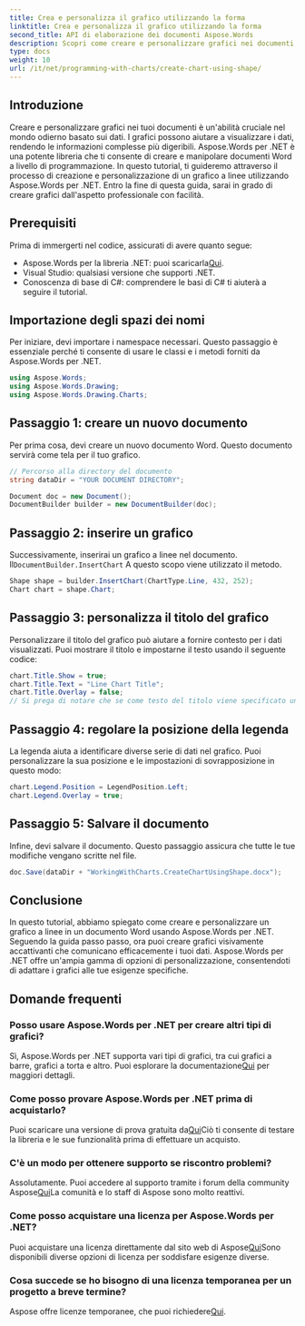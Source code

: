 ```yaml
---
title: Crea e personalizza il grafico utilizzando la forma
linktitle: Crea e personalizza il grafico utilizzando la forma
second_title: API di elaborazione dei documenti Aspose.Words
description: Scopri come creare e personalizzare grafici nei documenti Word usando Aspose.Words per .NET con questa guida passo-passo. Perfetta per la visualizzazione dei dati.
type: docs
weight: 10
url: /it/net/programming-with-charts/create-chart-using-shape/
---
```

## Introduzione

Creare e personalizzare grafici nei tuoi documenti è un'abilità cruciale nel mondo odierno basato sui dati. I grafici possono aiutare a visualizzare i dati, rendendo le informazioni complesse più digeribili. Aspose.Words per .NET è una potente libreria che ti consente di creare e manipolare documenti Word a livello di programmazione. In questo tutorial, ti guideremo attraverso il processo di creazione e personalizzazione di un grafico a linee utilizzando Aspose.Words per .NET. Entro la fine di questa guida, sarai in grado di creare grafici dall'aspetto professionale con facilità.

## Prerequisiti

Prima di immergerti nel codice, assicurati di avere quanto segue:

-  Aspose.Words per la libreria .NET: puoi scaricarla[Qui](https://releases.aspose.com/words/net/).
- Visual Studio: qualsiasi versione che supporti .NET.
- Conoscenza di base di C#: comprendere le basi di C# ti aiuterà a seguire il tutorial.

## Importazione degli spazi dei nomi

Per iniziare, devi importare i namespace necessari. Questo passaggio è essenziale perché ti consente di usare le classi e i metodi forniti da Aspose.Words per .NET.

```csharp
using Aspose.Words;
using Aspose.Words.Drawing;
using Aspose.Words.Drawing.Charts;
```

## Passaggio 1: creare un nuovo documento

Per prima cosa, devi creare un nuovo documento Word. Questo documento servirà come tela per il tuo grafico.

```csharp
// Percorso alla directory del documento
string dataDir = "YOUR DOCUMENT DIRECTORY";

Document doc = new Document();
DocumentBuilder builder = new DocumentBuilder(doc);
```

## Passaggio 2: inserire un grafico

 Successivamente, inserirai un grafico a linee nel documento. Il`DocumentBuilder.InsertChart` A questo scopo viene utilizzato il metodo.

```csharp
Shape shape = builder.InsertChart(ChartType.Line, 432, 252);
Chart chart = shape.Chart;
```

## Passaggio 3: personalizza il titolo del grafico

Personalizzare il titolo del grafico può aiutare a fornire contesto per i dati visualizzati. Puoi mostrare il titolo e impostarne il testo usando il seguente codice:

```csharp
chart.Title.Show = true;
chart.Title.Text = "Line Chart Title";
chart.Title.Overlay = false;
// Si prega di notare che se come testo del titolo viene specificato un valore nullo o vuoto, verrà visualizzato il titolo generato automaticamente.
```

## Passaggio 4: regolare la posizione della legenda

La legenda aiuta a identificare diverse serie di dati nel grafico. Puoi personalizzare la sua posizione e le impostazioni di sovrapposizione in questo modo:

```csharp
chart.Legend.Position = LegendPosition.Left;
chart.Legend.Overlay = true;
```

## Passaggio 5: Salvare il documento

Infine, devi salvare il documento. Questo passaggio assicura che tutte le tue modifiche vengano scritte nel file.

```csharp
doc.Save(dataDir + "WorkingWithCharts.CreateChartUsingShape.docx");
```

## Conclusione

In questo tutorial, abbiamo spiegato come creare e personalizzare un grafico a linee in un documento Word usando Aspose.Words per .NET. Seguendo la guida passo passo, ora puoi creare grafici visivamente accattivanti che comunicano efficacemente i tuoi dati. Aspose.Words per .NET offre un'ampia gamma di opzioni di personalizzazione, consentendoti di adattare i grafici alle tue esigenze specifiche.

## Domande frequenti

### Posso usare Aspose.Words per .NET per creare altri tipi di grafici?

 Sì, Aspose.Words per .NET supporta vari tipi di grafici, tra cui grafici a barre, grafici a torta e altro. Puoi esplorare la documentazione[Qui](https://reference.aspose.com/words/net/) per maggiori dettagli.

### Come posso provare Aspose.Words per .NET prima di acquistarlo?

 Puoi scaricare una versione di prova gratuita da[Qui](https://releases.aspose.com/)Ciò ti consente di testare la libreria e le sue funzionalità prima di effettuare un acquisto.

### C'è un modo per ottenere supporto se riscontro problemi?

 Assolutamente. Puoi accedere al supporto tramite i forum della community Aspose[Qui](https://forum.aspose.com/c/words/8)La comunità e lo staff di Aspose sono molto reattivi.

### Come posso acquistare una licenza per Aspose.Words per .NET?

 Puoi acquistare una licenza direttamente dal sito web di Aspose[Qui](https://purchase.aspose.com/buy)Sono disponibili diverse opzioni di licenza per soddisfare esigenze diverse.

### Cosa succede se ho bisogno di una licenza temporanea per un progetto a breve termine?

 Aspose offre licenze temporanee, che puoi richiedere[Qui](https://purchase.aspose.com/temporary-license/).
